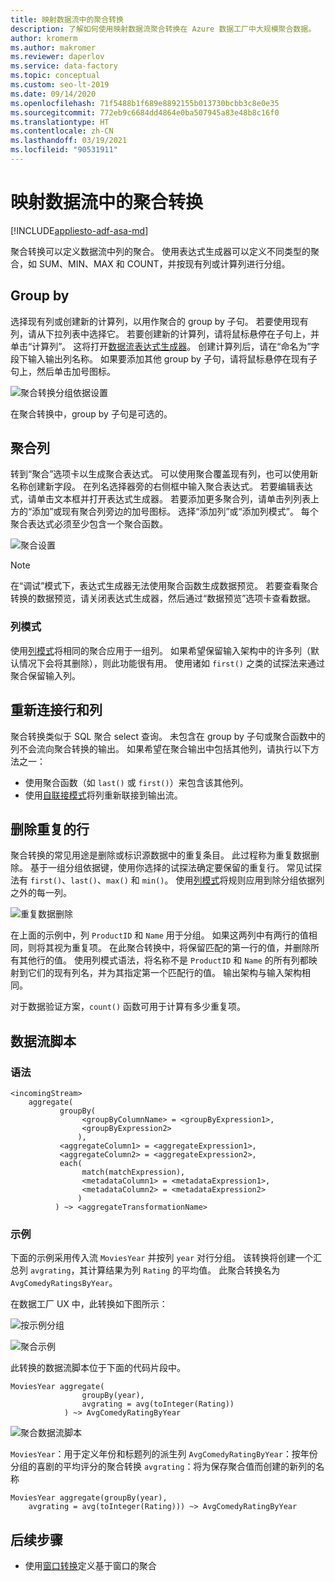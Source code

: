 ```yaml
---
title: 映射数据流中的聚合转换
description: 了解如何使用映射数据流聚合转换在 Azure 数据工厂中大规模聚合数据。
author: kromerm
ms.author: makromer
ms.reviewer: daperlov
ms.service: data-factory
ms.topic: conceptual
ms.custom: seo-lt-2019
ms.date: 09/14/2020
ms.openlocfilehash: 71f5488b1f689e8892155b013730bcbb3c8e0e35
ms.sourcegitcommit: 772eb9c6684dd4864e0ba507945a83e48b8c16f0
ms.translationtype: HT
ms.contentlocale: zh-CN
ms.lasthandoff: 03/19/2021
ms.locfileid: "90531911"
---
```

# <a name="aggregate-transformation-in-mapping-data-flow"></a>映射数据流中的聚合转换

[!INCLUDE[appliesto-adf-asa-md](includes/appliesto-adf-asa-md.md)]

聚合转换可以定义数据流中列的聚合。 使用表达式生成器可以定义不同类型的聚合，如 SUM、MIN、MAX 和 COUNT，并按现有列或计算列进行分组。

## <a name="group-by"></a>Group by

选择现有列或创建新的计算列，以用作聚合的 group by 子句。 若要使用现有列，请从下拉列表中选择它。 若要创建新的计算列，请将鼠标悬停在子句上，并单击“计算列”。 这将打开[数据流表达式生成器](concepts-data-flow-expression-builder.md)。 创建计算列后，请在“命名为”字段下输入输出列名称。 如果要添加其他 group by 子句，请将鼠标悬停在现有子句上，然后单击加号图标。

![聚合转换分组依据设置](media/data-flow/agg.png "聚合转换分组依据设置")

在聚合转换中，group by 子句是可选的。

## <a name="aggregate-columns"></a>聚合列

转到“聚合”选项卡以生成聚合表达式。 可以使用聚合覆盖现有列，也可以使用新名称创建新字段。 在列名选择器旁的右侧框中输入聚合表达式。 若要编辑表达式，请单击文本框并打开表达式生成器。 若要添加更多聚合列，请单击列列表上方的“添加”或现有聚合列旁边的加号图标。 选择“添加列”或“添加列模式”。 每个聚合表达式必须至少包含一个聚合函数。

![聚合设置](media/data-flow/aggregate-columns.png "聚合设置")

> [!NOTE]
> 在“调试”模式下，表达式生成器无法使用聚合函数生成数据预览。 若要查看聚合转换的数据预览，请关闭表达式生成器，然后通过“数据预览”选项卡查看数据。

### <a name="column-patterns"></a>列模式

使用[列模式](concepts-data-flow-column-pattern.md)将相同的聚合应用于一组列。 如果希望保留输入架构中的许多列（默认情况下会将其删除），则此功能很有用。 使用诸如 `first()` 之类的试探法来通过聚合保留输入列。

## <a name="reconnect-rows-and-columns"></a>重新连接行和列

聚合转换类似于 SQL 聚合 select 查询。 未包含在 group by 子句或聚合函数中的列不会流向聚合转换的输出。 如果希望在聚合输出中包括其他列，请执行以下方法之一：

* 使用聚合函数（如 `last()` 或 `first()`）来包含该其他列。
* 使用[自联接模式](https://mssqldude.wordpress.com/2018/12/20/adf-data-flows-self-join/)将列重新联接到输出流。

## <a name="removing-duplicate-rows"></a>删除重复的行

聚合转换的常见用途是删除或标识源数据中的重复条目。 此过程称为重复数据删除。 基于一组分组依据键，使用你选择的试探法确定要保留的重复行。 常见试探法有 `first()`、`last()`、`max()` 和 `min()`。 使用[列模式](concepts-data-flow-column-pattern.md)将规则应用到除分组依据列之外的每一列。

![重复数据删除](media/data-flow/agg-dedupe.png "重复数据删除")

在上面的示例中，列 `ProductID` 和 `Name` 用于分组。 如果这两列中有两行的值相同，则将其视为重复项。 在此聚合转换中，将保留匹配的第一行的值，并删除所有其他行的值。 使用列模式语法，将名称不是 `ProductID` 和 `Name` 的所有列都映射到它们的现有列名，并为其指定第一个匹配行的值。 输出架构与输入架构相同。

对于数据验证方案，`count()` 函数可用于计算有多少重复项。

## <a name="data-flow-script"></a>数据流脚本

### <a name="syntax"></a>语法

```
<incomingStream>
    aggregate(
           groupBy(
                <groupByColumnName> = <groupByExpression1>,
                <groupByExpression2>
               ),
           <aggregateColumn1> = <aggregateExpression1>,
           <aggregateColumn2> = <aggregateExpression2>,
           each(
                match(matchExpression),
                <metadataColumn1> = <metadataExpression1>,
                <metadataColumn2> = <metadataExpression2>
               )
          ) ~> <aggregateTransformationName>
```

### <a name="example"></a>示例

下面的示例采用传入流 `MoviesYear` 并按列 `year` 对行分组。 该转换将创建一个汇总列 `avgrating`，其计算结果为列 `Rating` 的平均值。 此聚合转换名为 `AvgComedyRatingsByYear`。

在数据工厂 UX 中，此转换如下图所示：

![按示例分组](media/data-flow/agg-script1.png "按示例分组")

![聚合示例](media/data-flow/agg-script2.png "聚合示例")

此转换的数据流脚本位于下面的代码片段中。

```
MoviesYear aggregate(
                groupBy(year),
                avgrating = avg(toInteger(Rating))
            ) ~> AvgComedyRatingByYear
```

![聚合数据流脚本](media/data-flow/aggdfs1.png "聚合数据流脚本")

```MoviesYear```：用于定义年份和标题列的派生列 ```AvgComedyRatingByYear```：按年份分组的喜剧的平均评分的聚合转换 ```avgrating```：将为保存聚合值而创建的新列的名称

```
MoviesYear aggregate(groupBy(year),
    avgrating = avg(toInteger(Rating))) ~> AvgComedyRatingByYear
```

## <a name="next-steps"></a>后续步骤

* 使用[窗口转换](data-flow-window.md)定义基于窗口的聚合
